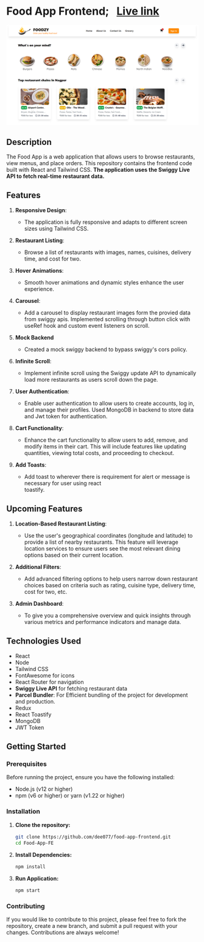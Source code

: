# Food App Frontend;&nbsp;&nbsp;&nbsp;[Live link](https://food-app.deepanshu-sahu-projects.live/)


![Food App](./src/images/ss.png)

## Description

The Food App is a web application that allows users to browse restaurants, view menus, and place orders. This repository contains the frontend code built with React and Tailwind CSS. **The application uses the Swiggy Live API to fetch real-time restaurant data.**

## Features

1. **Responsive Design**: 
    - The application is fully responsive and adapts to different screen sizes using Tailwind CSS.

2. **Restaurant Listing**: 
    - Browse a list of restaurants with images, names, cuisines, delivery time, and cost for two.

3. **Hover Animations**: 
    - Smooth hover animations and dynamic styles enhance the user experience.

4. **Carousel**:
    - Add a carousel to display restaurant images form the provied data from swiggy apis. Implemented scrolling 
      through button click with useRef hook and custom event listeners on scroll. 

5. **Mock Backend**
    - Created a mock swiggy backend to bypass swiggy's cors policy.

6. **Infinite Scroll**: 
    - Implement infinite scroll using the Swiggy update API to dynamically load more restaurants as users 
      scroll down the page.

7. **User Authentication**: 
    - Enable user authentication to allow users to create accounts, log in, and manage their profiles. Used 
     MongoDB in backend to store data and Jwt token for authentication.

8. **Cart Functionality**: 
    - Enhance the cart functionality to allow users to add, remove, and modify items in their cart. This will 
      include features like updating quantities, viewing total costs, and proceeding to checkout.

9. **Add Toasts**:
    - Add toast to wherever there is requirement for alert or message is necessary for user using react     
      toastify.
 
## Upcoming Features

1. **Location-Based Restaurant Listing**: 
    - Use the user's geographical coordinates (longitude and latitude) to provide a list of nearby restaurants. 
      This feature will leverage location services to ensure users see the most relevant dining options based 
      on their current location.

2. **Additional Filters**: 
    - Add advanced filtering options to help users narrow down restaurant choices based on criteria such as 
      rating, cuisine type, delivery time, cost for two, etc.

3. **Admin Dashboard**:
    - To give you a comprehensive overview and quick insights through various metrics and performance indicators and manage data.


## Technologies Used

- React
- Node
- Tailwind CSS
- FontAwesome for icons
- React Router for navigation
- **Swiggy Live API** for fetching restaurant data
- **Parcel Bundler**: For Efficient bundling of the project for development and production.
- Redux
- React Toastify
- MongoDB
- JWT Token

## Getting Started

### Prerequisites

Before running the project, ensure you have the following installed:

- Node.js (v12 or higher)
- npm (v6 or higher) or yarn (v1.22 or higher)

### Installation

1. **Clone the repository:**
   ```bash
   git clone https://github.com/dee077/food-app-frontend.git
   cd Food-App-FE
   ```

2. **Install Dependencies:**
    ```bash
    npm install
    ```

3. **Run Application:**
    ```bash
    npm start
    ```

### Contributing

If you would like to contribute to this project, please feel free to fork the repository, create a new branch, and submit a pull request with your changes. Contributions are always welcome!
